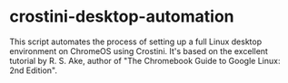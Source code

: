 # crostini-desktop-automation
This script automates the process of setting up a full Linux desktop environment on ChromeOS using Crostini. It's based on the excellent tutorial by R. S. Ake, author of "The Chromebook Guide to Google Linux: 2nd Edition".
